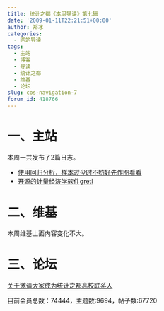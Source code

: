 ```yaml
---
title: 统计之都《本周导读》第七辑
date: '2009-01-11T22:21:51+00:00'
author: 郑冰
categories:
  - 网站导读
tags:
  - 主站
  - 博客
  - 导读
  - 统计之都
  - 维基
  - 论坛
slug: cos-navigation-7
forum_id: 418766
---
```


# 一、主站

本周一共发布了2篇日志。

* [使用回归分析，样本过少时不妨好先作图看看](/2009/01/regression-with-graphics/)
* [开源的计量经济学软件gretl](/2009/01/intro-to-gretl/)
<!--more-->

# 二、维基

本周维基上面内容变化不大。

# 三、论坛

[关于邀请大家成为统计之都高校联系人](https://cos.name/cn/topic/13026)

目前会员总数：74444，主题数:9694，帖子数:67720
